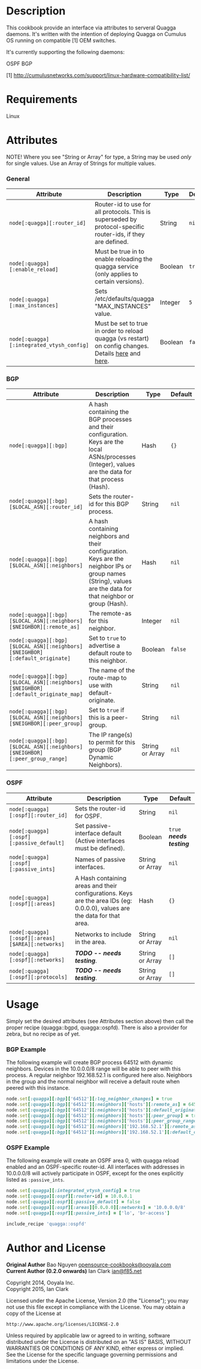 Description
===========

This cookbook provide an interface via attributes to serveral Quagga daemons. It's written with
the intention of deploying Quagga on Cumulus OS running on compatible [1] OEM switches.

It's currently supporting the following daemons:

OSPF
BGP

[1] http://cumulusnetworks.com/support/linux-hardware-compatibility-list/

Requirements
============

Linux

Attributes
==========

NOTE! Where you see "String or Array" for type, a String may be used _only_ for single values.  Use an Array of Strings for multiple values.

### General

Attribute        | Description |Type | Default
-----------------|-------------|-----|--------
`node[:quagga][:router_id]` | Router-id to use for all protocols. This is superseded by protocol-specific router-ids, if they are defined. | String | `nil`
`node[:quagga][:enable_reload]` | Must be true in to enable reloading the quagga service (only applies to certain versions). | Boolean | `true`
`node[:quagga][:max_instances]` | Sets /etc/defaults/quagga "MAX_INSTANCES" value. | Integer | `5`
`node[:quagga][:integrated_vtysh_config]` | Must be set to true in order to reload quagga (vs restart) on config changes. Details [here](http://www.nongnu.org/quagga/docs/docs-multi/VTY-shell-integrated-configuration.html) and [here](http://docs.cumulusnetworks.com/display/DOCS/Configuring+Quagga). | Boolean | `false`

### BGP

Attribute        | Description |Type | Default
-----------------|-------------|-----|--------
`node[:quagga][:bgp]` | A hash containing the BGP processes and their configuration.  Keys are the local ASNs/processes (Integer), values are the data for that process (Hash). | Hash | `{}`
`node[:quagga][:bgp][$LOCAL_ASN][:router_id]` | Sets the router-id for this BGP process. | String | `nil`
`node[:quagga][:bgp][$LOCAL_ASN][:neighbors]` | A hash containing neighbors and their configuration.  Keys are the neighbor IPs or group names (String), values are the data for that neighbor or group (Hash). | Hash | `nil`
`node[:quagga][:bgp][$LOCAL_ASN][:neighbors][$NEIGHBOR][:remote_as]` | The remote-as for this neighbor. | Integer | `nil`
`node[:quagga][:bgp][$LOCAL_ASN][:neighbors][$NEIGHBOR][:default_originate]` | Set to `true` to advertise a default route to this neighbor. | Boolean | `false`
`node[:quagga][:bgp][$LOCAL_ASN][:neighbors][$NEIGHBOR][:default_originate_map]` | The name of the route-map to use with default-originate. | String | `nil`
`node[:quagga][:bgp][$LOCAL_ASN][:neighbors][$NEIGHBOR][:peer_group]` | Set to `true` if this is a peer-group. | String | `nil`
`node[:quagga][:bgp][$LOCAL_ASN][:neighbors][$NEIGHBOR][:peer_group_range]` | The IP range(s) to permit for this group (BGP Dynamic Neighbors). | String or Array | `nil`

### OSPF

Attribute        | Description |Type | Default
-----------------|-------------|-----|--------
`node[:quagga][:ospf][:router_id]` | Sets the router-id for OSPF. | String | `nil`
`node[:quagga][:ospf][:passive_default]` | Set passive-interface default (Active interfaces must be defined). | Boolean | `true` ***needs testing***
`node[:quagga][:ospf][:passive_ints]` | Names of passive interfaces. | String or Array | `nil`
`node[:quagga][:ospf][:areas]` | A Hash containing areas and their configurations.  Keys are the area IDs (eg: 0.0.0.0), values are the data for that area. | Hash | `{}`
`node[:quagga][:ospf][:areas][$AREA][:networks]` | Networks to include in the area. | String or Array | `nil`
`node[:quagga][:ospf][:networks]` | ***TODO -- needs testing***. | String or Array | `[]`
`node[:quagga][:ospf][:protocols]` | ***TODO -- needs testing***. | String or Array | `[]`

Usage
=====

Simply set the desired attributes (see Attributes section above) then call the proper recipe (quagga::bgpd, quagga::ospfd).  There is also a provider for zebra, but no recipe as of yet.

### BGP Example

The following example will create BGP process 64512 with dynamic neighbors.  Devices in the 10.0.0.0/8 range will be able to peer with this process.  A regular neighbor 192.168.52.1 is configured here also.  Neighbors in the group and the normal neighbor will receive a default route when peered with this instance.

```ruby
node.set[:quagga][:bgp]['64512'][:log_neighbor_changes] = true
node.set[:quagga][:bgp]['64512'][:neighbors]['hosts'][:remote_as] = 64512
node.set[:quagga][:bgp]['64512'][:neighbors]['hosts'][:default_originate] = true
node.set[:quagga][:bgp]['64512'][:neighbors]['hosts'][:peer_group] = true
node.set[:quagga][:bgp]['64512'][:neighbors]['hosts'][:peer_group_range] = '10.0.0.0/8'
node.set[:quagga][:bgp]['64512'][:neighbors]['192.168.52.1'][:remote_as] = 23456
node.set[:quagga][:bgp]['64512'][:neighbors]['192.168.52.1'][:default_originate] = true
```

### OSPF Example

The following example will create an OSPF area 0, with quagga reload enabled and an OSPF-specific router-id.  All interfaces with addresses in 10.0.0.0/8 will actively participate in OSPF, except for the ones explicitly listed as `:passive_ints`.

```ruby
node.set[:quagga][:integrated_vtysh_config] = true
node.set[:quagga][:ospf][:router-id] = 10.0.0.1
node.set[:quagga][:ospf][:passive_default] = false
node.set[:quagga][:ospf][:areas][0.0.0.0][:networks] = '10.0.0.0/8'
node.set[:quagga][:ospf][:passive_ints] = ['lo', 'br-access']

include_recipe 'quagga::ospfd'
```

Author and License
===================

__Original Author__ Bao Nguyen <opensource-cookbooks@ooyala.com>  
__Current Author (0.2.0 onwards)__ Ian Clark <ian@f85.net>

Copyright 2014, Ooyala Inc.  
Copyright 2015, Ian Clark

Licensed under the Apache License, Version 2.0 (the "License");
you may not use this file except in compliance with the License.
You may obtain a copy of the License at

    http://www.apache.org/licenses/LICENSE-2.0

Unless required by applicable law or agreed to in writing, software
distributed under the License is distributed on an "AS IS" BASIS,
WITHOUT WARRANTIES OR CONDITIONS OF ANY KIND, either express or implied.
See the License for the specific language governing permissions and
limitations under the License.
